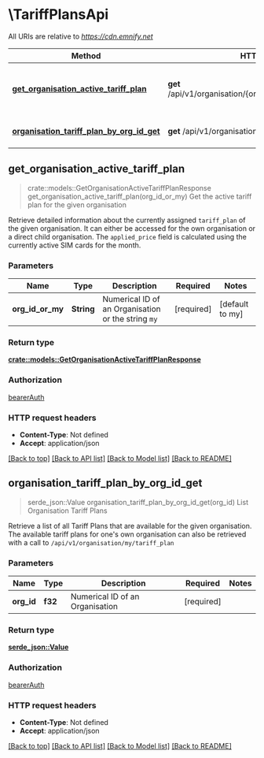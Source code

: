 # \TariffPlansApi

All URIs are relative to *https://cdn.emnify.net*

Method | HTTP request | Description
------------- | ------------- | -------------
[**get_organisation_active_tariff_plan**](TariffPlansApi.md#get_organisation_active_tariff_plan) | **get** /api/v1/organisation/{org_id_or_my}/tariff_plan/active | Get the active tariff plan for the given organisation
[**organisation_tariff_plan_by_org_id_get**](TariffPlansApi.md#organisation_tariff_plan_by_org_id_get) | **get** /api/v1/organisation/{org_id}/tariff_plan | List Organisation Tariff Plans



## get_organisation_active_tariff_plan

> crate::models::GetOrganisationActiveTariffPlanResponse get_organisation_active_tariff_plan(org_id_or_my)
Get the active tariff plan for the given organisation

Retrieve detailed information about the currently assigned `tariff_plan` of the given organisation. It can either be accessed for the own organisation or a direct child organisation. The `applied_price` field is calculated using the currently active SIM cards for the month. 

### Parameters


Name | Type | Description  | Required | Notes
------------- | ------------- | ------------- | ------------- | -------------
**org_id_or_my** | **String** | Numerical ID of an Organisation or the string `my` | [required] |[default to my]

### Return type

[**crate::models::GetOrganisationActiveTariffPlanResponse**](GetOrganisationActiveTariffPlanResponse.md)

### Authorization

[bearerAuth](../README.md#bearerAuth)

### HTTP request headers

- **Content-Type**: Not defined
- **Accept**: application/json

[[Back to top]](#) [[Back to API list]](../README.md#documentation-for-api-endpoints) [[Back to Model list]](../README.md#documentation-for-models) [[Back to README]](../README.md)


## organisation_tariff_plan_by_org_id_get

> serde_json::Value organisation_tariff_plan_by_org_id_get(org_id)
List Organisation Tariff Plans

Retrieve a list of all Tariff Plans that are available for the given organisation. The available tariff plans for one's own organisation can also be retrieved with a call to `/api/v1/organisation/my/tariff_plan` 

### Parameters


Name | Type | Description  | Required | Notes
------------- | ------------- | ------------- | ------------- | -------------
**org_id** | **f32** | Numerical ID of an Organisation | [required] |

### Return type

[**serde_json::Value**](serde_json::Value.md)

### Authorization

[bearerAuth](../README.md#bearerAuth)

### HTTP request headers

- **Content-Type**: Not defined
- **Accept**: application/json

[[Back to top]](#) [[Back to API list]](../README.md#documentation-for-api-endpoints) [[Back to Model list]](../README.md#documentation-for-models) [[Back to README]](../README.md)

